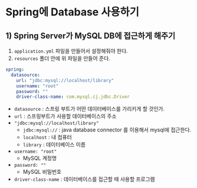 # Spring에 Database 사용하기
## 1) Spring Server가 MySQL DB에 접근하게 해주기
1. `application.yml` 파일을 만들어서 설정해줘야 한다.
2. `resources` 폴더 안에 위 파일을 만들어 준다.
```yml
spring:  
  datasource:  
    url: "jdbc:mysql://localhost/library"  
    username: "root"  
    password: ""  
    driver-class-name: com.mysql.cj.jdbc.Driver
```
- `datasource` : 스프링 부트가 어떤 데이터베이스를 가리키게 할 것인가.
- `url` : 스프링부트가 사용할 데이터베이스의 주소
- `"jdbc:mysql://localhost/library"`
	- `jdbc:mysql://` : java database connector 를 이용해서 mysql에 접근한다.
	- `localhost` : 내 컴퓨터
	- `library` : 데이터베이스 이름
- `username: "root"`
	- MySQL 계정명
- `password: ""`
	- MySQL 비밀번호
- `driver-class-name` : 데이터베이스를 접근할 때 사용할 프로그램


